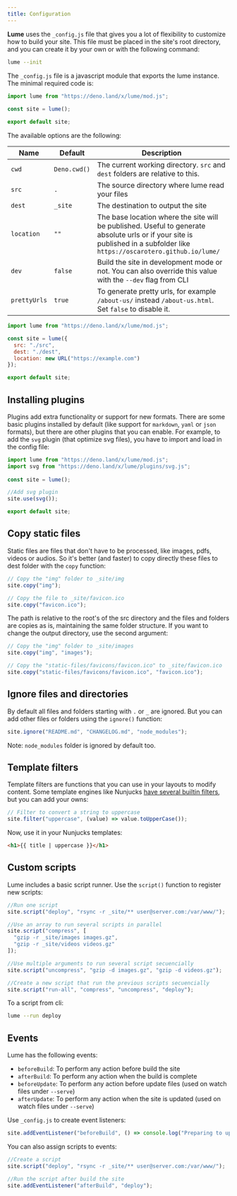 ```yaml
---
title: Configuration
---
```


**Lume** uses the `_config.js` file that gives you a lot of flexibility to customize how to build your site. This file must be placed in the site's root directory, and you can create it by your own or with the following command:

```sh
lume --init
```

The `_config.js` file is a javascript module that exports the lume instance. The minimal required code is:

```js
import lume from "https://deno.land/x/lume/mod.js";
  
const site = lume();

export default site;
```

The available options are the following:

Name         | Default  | Description
-------------|----------|------------
`cwd`        | `Deno.cwd()` | The current working directory. `src` and `dest` folders are relative to this.
`src`        | `.`      | The source directory where lume read your files
`dest`       | `_site`  | The destination to output the site
`location`   | `""`     | The base location where the site will be published. Useful to generate absolute urls or if your site is published in a subfolder like `https://oscarotero.github.io/lume/`
`dev`        | `false`  | Build the site in development mode or not. You can also override this value with the `--dev` flag from CLI
`prettyUrls` | `true`   | To generate pretty urls, for example `/about-us/` instead `/about-us.html`. Set `false` to disable it.

```js
import lume from "https://deno.land/x/lume/mod.js";

const site = lume({
  src: "./src",
  dest: "./dest",
  location: new URL("https://example.com")
});

export default site;
```

## Installing plugins

Plugins add extra functionality or support for new formats. There are some basic plugins installed by default (like support for `markdown`, `yaml` or `json` formats), but there are other plugins that you can enable. For example, to add the `svg` plugin (that optimize svg files), you have to import and load in the config file:

```js
import lume from "https://deno.land/x/lume/mod.js";
import svg from "https://deno.land/x/lume/plugins/svg.js";
  
const site = lume();

//Add svg plugin
site.use(svg());

export default site;
```

## Copy static files

Static files are files that don't have to be processed, like images, pdfs, videos or audios. So it's better (and faster) to copy directly these files to dest folder with the `copy` function:

```js
// Copy the "img" folder to _site/img
site.copy("img");

// Copy the file to _site/favicon.ico
site.copy("favicon.ico");
```

The path is relative to the root's of the src directory and the files and folders are copies as is, maintaining the same folder structure. If you want to change the output directory, use the second argument:

```js
// Copy the "img" folder to _site/images
site.copy("img", "images");

// Copy the "static-files/favicons/favicon.ico" to _site/favicon.ico
site.copy("static-files/favicons/favicon.ico", "favicon.ico");
```

## Ignore files and directories

By default all files and folders starting with `.` or `_` are ignored. But you can add other files or folders using the `ignore()` function:

```js
site.ignore("README.md", "CHANGELOG.md", "node_modules");
```

Note: `node_modules` folder is ignored by default too.

## Template filters

Template filters are functions that you can use in your layouts to modify content. Some template engines like Nunjucks [have several builtin filters](https://mozilla.github.io/nunjucks/templating.html#builtin-filters), but you can add your owns:

```js
// Filter to convert a string to uppercase
site.filter("uppercase", (value) => value.toUpperCase());
```

Now, use it in your Nunjucks templates:

```html
<h1>{{ title | uppercase }}</h1>
```

## Custom scripts

Lume includes a basic script runner. Use the `script()` function to register new scripts:

```js
//Run one script
site.script("deploy", "rsync -r _site/** user@server.com:/var/www/");

//Use an array to run several scripts in parallel
site.script("compress", [
  "gzip -r _site/images images.gz",
  "gzip -r _site/videos videos.gz"
]);

//Use multiple arguments to run several script secuencially
site.script("uncompress", "gzip -d images.gz", "gzip -d videos.gz");

//Create a new script that run the previous scripts secuencially
site.script("run-all", "compress", "uncompress", "deploy");
```

To a script from cli:

```sh
lume --run deploy
```

## Events

Lume has the following events:

- `beforeBuild`: To perform any action before build the site
- `afterBuild`: To perform any action when the build is complete
- `beforeUpdate`: To perform any action before update files (used on watch files under `--serve`)
- `afterUpdate`: To perform any action when the site is updated (used on watch files under `--serve`)

Use `_config.js` to create event listeners:

```js
site.addEventListener("beforeBuild", () => console.log("Preparing to update the site"));
```

You can also assign scripts to events:

```js
//Create a script
site.script("deploy", "rsync -r _site/** user@server.com:/var/www/");

//Run the script after build the site
site.addEventListener("afterBuild", "deploy");
```